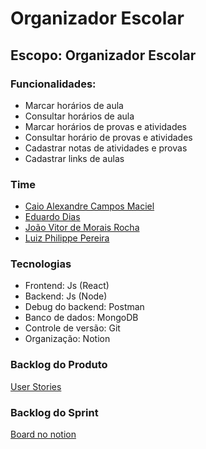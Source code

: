 # Organizador Escolar

## Escopo: Organizador Escolar

### Funcionalidades:
* Marcar horários de aula
* Consultar horários de aula
* Marcar horários de provas e atividades
* Consultar horário de provas e atividades
* Cadastrar notas de atividades e provas
* Cadastrar links de aulas

### Time
* [Caio Alexandre Campos Maciel](https://github.com/kaioalex2018)
* [Eduardo Dias](https://github.com/eduardo2512)
* [João Vitor de Morais Rocha](https://github.com/joaovmr)
* [Luiz Philippe Pereira](https://github.com/luizppa)
   
### Tecnologias
* Frontend: Js (React)
* Backend: Js (Node)
* Debug do backend: Postman
* Banco de dados: MongoDB
* Controle de versão: Git
* Organização: Notion

### Backlog do Produto
   [User Stories](https://www.notion.so/4489b796accd47eaa7cbfa46d315466b?v=5abcfbbe05604c30958bb7ac909ed513)

### Backlog do Sprint
   [Board no notion](https://www.notion.so/431c9c8b5bd94165bd0260524a5e6c28?v=fed48de73fb148f0)
